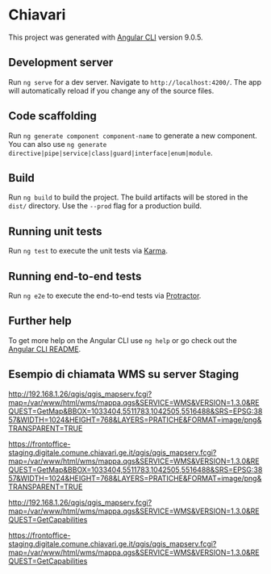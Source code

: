 # Chiavari

This project was generated with [Angular CLI](https://github.com/angular/angular-cli) version 9.0.5.

## Development server

Run `ng serve` for a dev server. Navigate to `http://localhost:4200/`. The app will automatically reload if you change any of the source files.

## Code scaffolding

Run `ng generate component component-name` to generate a new component. You can also use `ng generate directive|pipe|service|class|guard|interface|enum|module`.

## Build

Run `ng build` to build the project. The build artifacts will be stored in the `dist/` directory. Use the `--prod` flag for a production build.

## Running unit tests

Run `ng test` to execute the unit tests via [Karma](https://karma-runner.github.io).

## Running end-to-end tests

Run `ng e2e` to execute the end-to-end tests via [Protractor](http://www.protractortest.org/).

## Further help

To get more help on the Angular CLI use `ng help` or go check out the [Angular CLI README](https://github.com/angular/angular-cli/blob/master/README.md).


## Esempio di chiamata WMS su server Staging

http://192.168.1.26/qgis/qgis_mapserv.fcgi?map=/var/www/html/wms/mappa.qgs&SERVICE=WMS&VERSION=1.3.0&REQUEST=GetMap&BBOX=1033404,5511783,1042505,5516488&SRS=EPSG:3857&WIDTH=1024&HEIGHT=768&LAYERS=PRATICHE&FORMAT=image/png&TRANSPARENT=TRUE

https://frontoffice-staging.digitale.comune.chiavari.ge.it/qgis/qgis_mapserv.fcgi?map=/var/www/html/wms/mappa.qgs&SERVICE=WMS&VERSION=1.3.0&REQUEST=GetMap&BBOX=1033404,5511783,1042505,5516488&SRS=EPSG:3857&WIDTH=1024&HEIGHT=768&LAYERS=PRATICHE&FORMAT=image/png&TRANSPARENT=TRUE

http://192.168.1.26/qgis/qgis_mapserv.fcgi?map=/var/www/html/wms/mappa.qgs&SERVICE=WMS&VERSION=1.3.0&REQUEST=GetCapabilities

https://frontoffice-staging.digitale.comune.chiavari.ge.it/qgis/qgis_mapserv.fcgi?map=/var/www/html/wms/mappa.qgs&SERVICE=WMS&VERSION=1.3.0&REQUEST=GetCapabilities